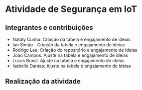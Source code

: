 # Atividade de Segurança em IoT

## Integrantes e contribuições
- Nataly Cunha: Criação da tabela e engajamento de ideias
- Ian Simão - Criação da tabela e engajamento de ideias
- Rodrigo Lee: Criação do repositório e engajamento de ideias
- João Campos: Ajuste na tabela e engajamento de ideias
- Lucas Brasil: Ajuste na tabela e engajamento de ideias
- Isabelle Dantas: Ajuste na tabela e engajamento de ideias

## Realização da atividade 
